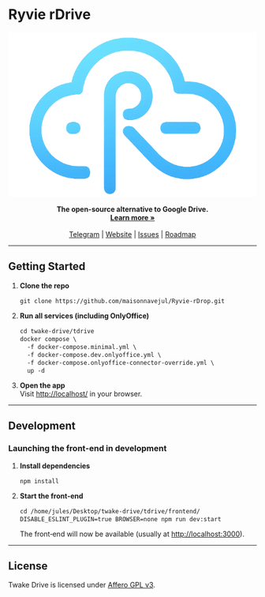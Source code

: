 # Ryvie rDrive
<p align="center">
  <a href="https://github.com/linagora/twake-drive">
   <img src="ryvielogo.png" alt="Logo">
  </a>



  

<p align="center">
  <b>The open-source alternative to Google Drive.</b><br />
  <a href="https:"><strong>Learn more »</strong></a><br /><br />
  <a href="https:">Telegram</a> |
  <a href="https:">Website</a> |
  <a href="https:">Issues</a> |
  <a href="https:">Roadmap</a>
</p>



<hr />

<h2>Getting Started</h2>
<ol>
  <li>
    <strong>Clone the repo</strong><br />
    <pre><code>git clone https://github.com/maisonnavejul/Ryvie-rDrop.git</code></pre>
  </li>
  <li>
    <strong>Run all services (including OnlyOffice)</strong><br />
    <pre><code>cd twake-drive/tdrive
docker compose \
  -f docker-compose.minimal.yml \
  -f docker-compose.dev.onlyoffice.yml \
  -f docker-compose.onlyoffice-connector-override.yml \
  up -d</code></pre>
  </li>
  <li>
    <strong>Open the app</strong><br />
    Visit <a href="http://localhost/">http://localhost/</a> in your browser.
  </li>
</ol>

<hr />

<h2>Development</h2>
<h3>Launching the front-end in development</h3>
<ol>
  <li>
    <strong>Install dependencies</strong><br />
    <pre><code>npm install</code></pre>
  </li>
  <li>
    <strong>Start the front‑end</strong><br />
    <pre><code>cd /home/jules/Desktop/twake-drive/tdrive/frontend/
DISABLE_ESLINT_PLUGIN=true BROWSER=none npm run dev:start</code></pre>
    <p>The front‑end will now be available (usually at <a href="http://localhost:3000">http://localhost:3000</a>).</p>
  </li>
</ol>

<hr />

<h2>License</h2>
<p>
  Twake Drive is licensed under
  <a href="https://github.com/linagora/twake-drive/blob/main/LICENSE">Affero GPL v3</a>.
</p>
